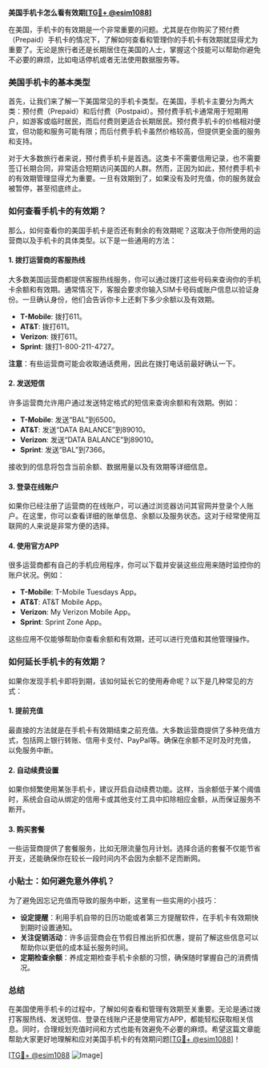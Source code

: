 **美国手机卡怎么看有效期[[TG💪+ @esim1088](https://t.me/s/esim1088)]**

在美国，手机卡的有效期是一个非常重要的问题。尤其是在你购买了预付费（Prepaid）手机卡的情况下，了解如何查看和管理你的手机卡有效期就显得尤为重要了。无论是旅行者还是长期居住在美国的人士，掌握这个技能可以帮助你避免不必要的麻烦，比如电话停机或者无法使用数据服务等。

### 美国手机卡的基本类型

首先，让我们来了解一下美国常见的手机卡类型。在美国，手机卡主要分为两大类：预付费（Prepaid）和后付费（Postpaid）。预付费手机卡通常用于短期用户，如游客或临时居民，而后付费则更适合长期居民。预付费手机卡的价格相对便宜，但功能和服务可能有限；而后付费手机卡虽然价格较高，但提供更全面的服务和支持。

对于大多数旅行者来说，预付费手机卡是首选。这类卡不需要信用记录，也不需要签订长期合同，非常适合短期访问美国的人群。然而，正因为如此，预付费手机卡的有效期管理显得尤为重要。一旦有效期到了，如果没有及时充值，你的服务就会被暂停，甚至彻底终止。

### 如何查看手机卡的有效期？

那么，如何查看你的美国手机卡是否还有剩余的有效期呢？这取决于你所使用的运营商以及手机卡的具体类型。以下是一些通用的方法：

#### 1. **拨打运营商的客服热线**
   大多数美国运营商都提供客服热线服务，你可以通过拨打这些号码来查询你的手机卡余额和有效期。通常情况下，客服会要求你输入SIM卡号码或账户信息以验证身份。一旦确认身份，他们会告诉你卡上还剩下多少余额以及有效期。

   - **T-Mobile**: 拨打611。
   - **AT&T**: 拨打611。
   - **Verizon**: 拨打611。
   - **Sprint**: 拨打1-800-211-4727。

   **注意**：有些运营商可能会收取通话费用，因此在拨打电话前最好确认一下。

#### 2. **发送短信**
   许多运营商允许用户通过发送特定格式的短信来查询余额和有效期。例如：
   
   - **T-Mobile**: 发送“BAL”到6500。
   - **AT&T**: 发送“DATA BALANCE”到89010。
   - **Verizon**: 发送“DATA BALANCE”到89010。
   - **Sprint**: 发送“BAL”到7366。

   接收到的信息将包含当前余额、数据用量以及有效期等详细信息。

#### 3. **登录在线账户**
   如果你已经注册了运营商的在线账户，可以通过浏览器访问其官网并登录个人账户。在这里，你可以查看详细的账单信息、余额以及服务状态。这对于经常使用互联网的人来说是非常方便的选择。

#### 4. **使用官方APP**
   很多运营商都有自己的手机应用程序，你可以下载并安装这些应用来随时监控你的账户状况。例如：
   
   - **T-Mobile**: T-Mobile Tuesdays App。
   - **AT&T**: AT&T Mobile App。
   - **Verizon**: My Verizon Mobile App。
   - **Sprint**: Sprint Zone App。

   这些应用不仅能够帮助你查看余额和有效期，还可以进行充值和其他管理操作。

### 如何延长手机卡的有效期？

如果你发现手机卡即将到期，该如何延长它的使用寿命呢？以下是几种常见的方式：

#### 1. **提前充值**
   最直接的方法就是在手机卡有效期结束之前充值。大多数运营商提供了多种充值方式，包括网上银行转账、信用卡支付、PayPal等。确保在余额不足时及时充值，以免服务中断。

#### 2. **自动续费设置**
   如果你频繁使用某张手机卡，建议开启自动续费功能。这样，当余额低于某个阈值时，系统会自动从绑定的信用卡或其他支付工具中扣除相应金额，从而保证服务不断开。

#### 3. **购买套餐**
   一些运营商提供了套餐服务，比如无限流量包月计划。选择合适的套餐不仅能节省开支，还能确保你在较长一段时间内不会因为余额不足而断网。

### 小贴士：如何避免意外停机？

为了避免因忘记充值而导致的服务中断，这里有一些实用的小技巧：

- **设定提醒**：利用手机自带的日历功能或者第三方提醒软件，在手机卡有效期快到期时设置通知。
- **关注促销活动**：许多运营商会在节假日推出折扣优惠，提前了解这些信息可以帮助你以更低的成本延长服务时间。
- **定期检查余额**：养成定期检查手机卡余额的习惯，确保随时掌握自己的消费情况。

### 总结

在美国使用手机卡的过程中，了解如何查看和管理有效期至关重要。无论是通过拨打客服热线、发送短信、登录在线账户还是使用官方APP，都能轻松获取相关信息。同时，合理规划充值时间和方式也能有效避免不必要的麻烦。希望这篇文章能帮助大家更好地理解和应对美国手机卡的有效期问题[[TG💪+ @esim1088](https://t.me/s/esim1088)]！

[[TG💪+ @esim1088](https://t.me/s/esim1088) ![Image](https://i.postimg.cc/4NQfJmqS/Snipaste-2025-05-13-00-14-12.png)]